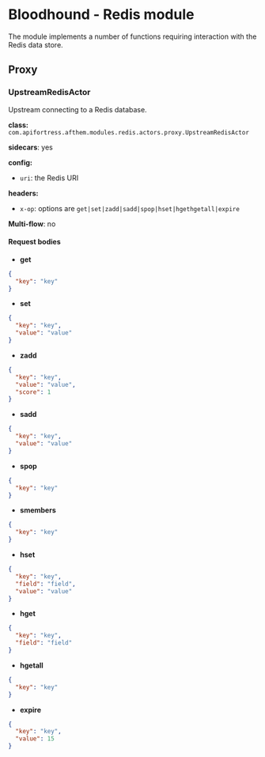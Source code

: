 # Bloodhound - Redis module

The module implements a number of functions requiring interaction with the Redis data store.

## Proxy

### UpstreamRedisActor

Upstream connecting to a Redis database.

**class:** `com.apifortress.afthem.modules.redis.actors.proxy.UpstreamRedisActor`

**sidecars**: yes

**config:**
* `uri`: the Redis URI

**headers:**
* `x-op`: options are `get|set|zadd|sadd|spop|hset|hgethgetall|expire`

**Multi-flow**: no

#### Request bodies

* **get**
```json
{
  "key": "key"
}
```

* **set**
```json
{
  "key": "key",
  "value": "value"
}
```

* **zadd**
```json
{
  "key": "key",
  "value": "value",
  "score": 1
}
```

* **sadd**
```json
{
  "key": "key",
  "value": "value"
}
```

* **spop**
```json
{
  "key": "key"
}
```

* **smembers**
```json
{
  "key": "key"
}
```


* **hset**
```json
{
  "key": "key",
  "field": "field",
  "value": "value"
}
```

* **hget**
```json
{
  "key": "key",
  "field": "field"
}
```

* **hgetall**
```json
{
  "key": "key"
}
```

* **expire**
```json
{
  "key": "key",
  "value": 15
}
```